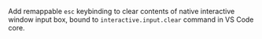Add remappable `esc` keybinding to clear contents of native interactive window input box, bound to `interactive.input.clear` command in VS Code core.